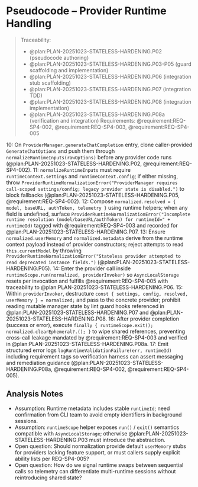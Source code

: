 # Pseudocode – Provider Runtime Handling

> Traceability:
> - @plan:PLAN-20251023-STATELESS-HARDENING.P02 (pseudocode authoring)
> - @plan:PLAN-20251023-STATELESS-HARDENING.P03-P05 (guard scaffolding and implementation)
> - @plan:PLAN-20251023-STATELESS-HARDENING.P06 (integration stub scaffolding)
> - @plan:PLAN-20251023-STATELESS-HARDENING.P07 (integration TDD)
> - @plan:PLAN-20251023-STATELESS-HARDENING.P08 (integration implementation)
> - @plan:PLAN-20251023-STATELESS-HARDENING.P08a (verification and integration)
> Requirements: @requirement:REQ-SP4-002, @requirement:REQ-SP4-003, @requirement:REQ-SP4-005

10: On `ProviderManager.generateChatCompletion` entry, clone caller-provided `GenerateChatOptions` and push them through `normalizeRuntimeInputs(rawOptions)` before any provider code runs (@plan:PLAN-20251023-STATELESS-HARDENING.P02, @requirement:REQ-SP4-002).
11: `normalizeRuntimeInputs` must require `runtimeContext.settings` and `runtimeContext.config`; if either missing, throw `ProviderRuntimeNormalizationError("ProviderManager requires call-scoped settings/config; legacy provider state is disabled.")` to block fallbacks (@plan:PLAN-20251023-STATELESS-HARDENING.P05, @requirement:REQ-SP4-002).
12: Compose `normalized.resolved = { model, baseURL, authToken, telemetry }` using runtime helpers; when any field is undefined, surface `ProviderRuntimeNormalizationError("Incomplete runtime resolution (model/baseURL/authToken) for runtimeId=" + runtimeId)` tagged with @requirement:REQ-SP4-003 and recorded for @plan:PLAN-20251023-STATELESS-HARDENING.P07.
13: Ensure `normalized.userMemory` and `normalized.metadata` derive from the runtime context payload instead of provider constructors; reject attempts to read `this.currentModel` by throwing `ProviderRuntimeNormalizationError("Stateless provider attempted to read deprecated instance fields.")` (@plan:PLAN-20251023-STATELESS-HARDENING.P05).
14: Enter the provider call inside `runtimeScope.run(normalized, providerInvoker)` so `AsyncLocalStorage` resets per invocation and fulfills @requirement:REQ-SP4-005 with traceability to @plan:PLAN-20251023-STATELESS-HARDENING.P06.
15: Within `providerInvoker`, destructure `const { settings, config, resolved, userMemory } = normalized;` and pass to the concrete provider; prohibit reading mutable manager state by lint guard hooks referenced in @plan:PLAN-20251023-STATELESS-HARDENING.P07 and @plan:PLAN-20251023-STATELESS-HARDENING.P08.
16: After provider completion (success or error), execute `finally { runtimeScope.exit(); normalized.clearEphemeral?.(); }` to wipe shared references, preventing cross-call leakage mandated by @requirement:REQ-SP4-003 and verified in @plan:PLAN-20251023-STATELESS-HARDENING.P08a.
17: Emit structured error logs `logRuntimeValidationFailure(err, runtimeId)` including requirement tags so verification harness can assert messaging and remediation guidance (@plan:PLAN-20251023-STATELESS-HARDENING.P08a, @requirement:REQ-SP4-002, @requirement:REQ-SP4-005).

<!-- @plan:PLAN-20251023-STATELESS-HARDENING.P01 @requirement:REQ-SP4-002 @requirement:REQ-SP4-003 @requirement:REQ-SP4-005 -->
## Analysis Notes
- Assumption: Runtime metadata includes stable `runtimeId`; need confirmation from CLI team to avoid empty identifiers in background sessions.
- Assumption: `runtimeScope` helper exposes `run()` / `exit()` semantics compatible with `AsyncLocalStorage`; otherwise @plan:PLAN-20251023-STATELESS-HARDENING.P03 must introduce the abstraction.
- Open question: Should normalization provide default `userMemory` stubs for providers lacking feature support, or must callers supply explicit ability lists per REQ-SP4-005?
- Open question: How do we signal runtime swaps between sequential calls so telemetry can differentiate multi-runtime sessions without reintroducing shared state?
